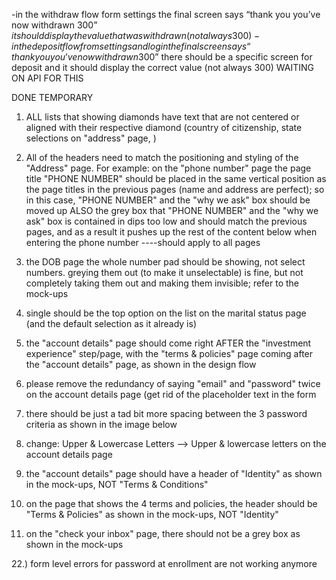 
-in the withdraw flow form settings the final screen says “thank you you’ve now withdrawn 300$” it should display the value that was withdrawn (not always 300)
-in the deposit flow from settings and login the final screen says “thank you you’ve now withdrawn 300$” there should be a specific screen for deposit and it should display the correct value (not always 300)
WAITING ON API FOR THIS

DONE TEMPORARY



1) ALL lists that showing diamonds have text that are not centered or aligned with their respective diamond (country of citizenship, state selections on "address" page, )

2) All of the headers need to match the positioning and styling of the "Address" page. For example: on the "phone number" page the page title "PHONE NUMBER" should be placed in the same vertical position as the page titles in the previous pages (name and address are perfect); so in this case, "PHONE NUMBER" and the "why we ask" box should be moved up ALSO the grey box that "PHONE NUMBER" and the "why we ask" box is contained in dips too low and should match the previous pages, and as a result it pushes up the rest of the content below when entering the phone number ----should apply to all pages

6) the DOB page the whole number pad should be showing, not select numbers. greying them out (to make it unselectable) is fine, but not completely taking them out and making them invisible; refer to the mock-ups

9) single should be the top option on the list on the marital status page (and the default selection as it already is)

13) the "account details" page should come right AFTER the "investment experience" step/page, with the "terms & policies" page coming after the "account details" page, as shown in the design flow

14) please remove the redundancy of saying "email" and "password" twice on the account details page (get rid of the placeholder text in the form

15) there should be just a tad bit more spacing between the 3 password criteria as shown in the image below

16) change: Upper & Lowercase Letters --> Upper & lowercase letters on the account details page

18) the "account details" page should have a header of "Identity" as shown in the mock-ups, NOT "Terms & Conditions"

19) on the page that shows the 4 terms and policies, the header should be "Terms & Policies" as shown in the mock-ups, NOT "Identity"

21) on the "check your inbox" page, there should not be a grey box as shown in the mock-ups

22.) form level errors for password at enrollment are not working anymore

